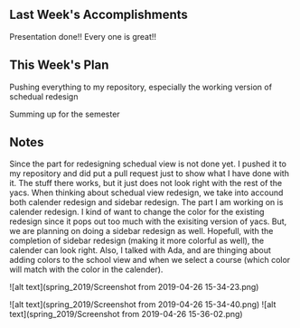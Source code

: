 ## Last Week's Accomplishments

Presentation done!! Every one is great!!
    
## This Week's Plan

Pushing everything to my repository, especially the working version of schedual redesign

Summing up for the semester


## Notes

Since the part for redesigning schedual view is not done yet. I pushed it to my repository and did put a pull request
just to show what I have done with it. The stuff there works, but it just does not look right with the rest of the yacs.
When thinking about schedual view redesign, we take into accound both calender redesign and sidebar redesign. The part I am
working on is calender redesign. I kind of want to change the color for the existing redesign since it pops out too much
with the exisiting version of yacs. But, we are planning on doing a sidebar redesign as well. Hopefull, with the completion of 
sidebar redesign (making it more colorful as well), the calender can look right. Also, I talked with Ada, and are thinging about
adding colors to the school view and when we select a course (which color will match with the color in the calender).

![alt text](spring_2019/Screenshot from 2019-04-26 15-34-23.png)

![alt text](spring_2019/Screenshot from 2019-04-26 15-34-40.png)
![alt text](spring_2019/Screenshot from 2019-04-26 15-36-02.png)
